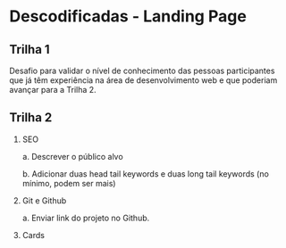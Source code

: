 # Descodificadas - Landing Page

## Trilha 1

Desafio para validar o nível de conhecimento das pessoas participantes que já têm experiência na área de desenvolvimento web e que poderiam avançar para a Trilha 2.

## Trilha 2

1. SEO

   a. Descrever o público alvo

   b. Adicionar duas head tail keywords e duas long tail keywords (no mínimo, podem ser mais)

2. Git e Github

   a. Enviar link do projeto no Github.

3. Cards
